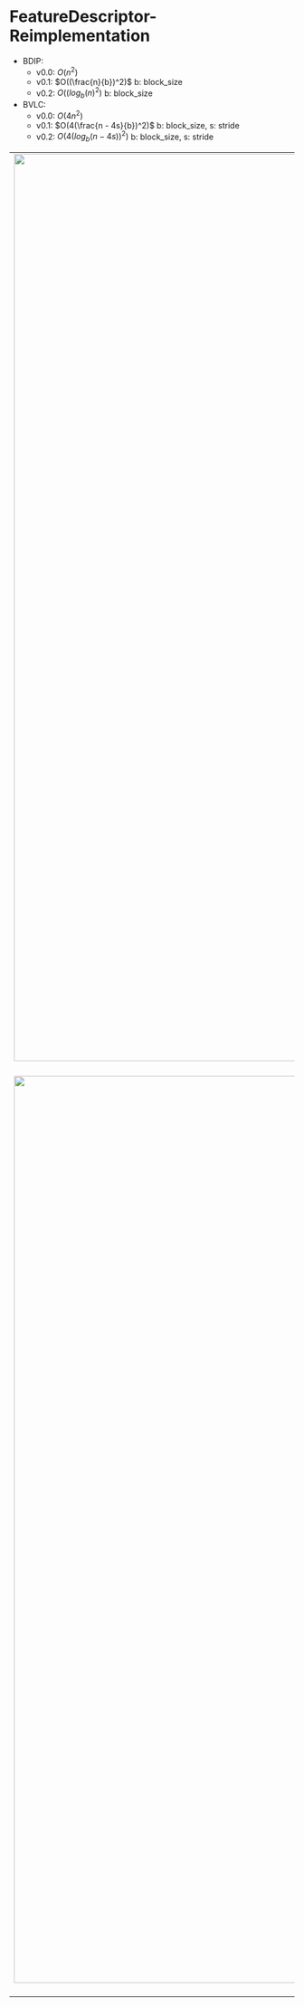 # FeatureDescriptor-Reimplementation

- BDIP: 
  - v0.0: $O(n^2)$
  - v0.1: $O((\frac{n}{b})^2)$ b: block_size
  - v0.2: $O((log_b(n)^2)$ b: block_size
- BVLC: 
  - v0.0: $O(4n^2)$
  - v0.1: $O(4(\frac{n - 4s}{b})^2)$ b: block_size, s: stride
  - v0.2: $O(4(log_{b}{(n - 4s)})^2)$ b: block_size, s: stride

| | | |
|:-------------------------:|:-------------------------:|:-------------------------:|
|<img width="1604" alt="screen shot 2017-08-07 at 12 18 15 pm" src="https://github.com/ScaleMind-C9308A/FeatureDescriptor-Reimplementation/blob/main/ExampleImage/CHGastro_Abnormal_037.png">  Original Image |  <img width="1604" alt="screen shot 2017-08-07 at 12 18 15 pm" src="https://github.com/ScaleMind-C9308A/FeatureDescriptor-Reimplementation/blob/main/ExampleImage/BDIP_CHGastro_Abnormal_037.png"> BDIP Image |<img width="1604" alt="screen shot 2017-08-07 at 12 18 15 pm" src="https://github.com/ScaleMind-C9308A/FeatureDescriptor-Reimplementation/blob/main/ExampleImage/BVLC_CHGastro_Abnormal_037.png"> BVLC Image |
|<img width="1604" alt="screen shot 2017-08-07 at 12 18 15 pm" src="https://github.com/ScaleMind-C9308A/FeatureDescriptor-Reimplementation/blob/main/ExampleImage/CHGastro_Normal_047.png"> Original Image |  <img width="1604" alt="screen shot 2017-08-07 at 12 18 15 pm" src="https://github.com/ScaleMind-C9308A/FeatureDescriptor-Reimplementation/blob/main/ExampleImage/BDIP_CHGastro_Normal_047.png"> BDIP Image |<img width="1604" alt="screen shot 2017-08-07 at 12 18 15 pm" src="https://github.com/ScaleMind-C9308A/FeatureDescriptor-Reimplementation/blob/main/ExampleImage/BVLC_CHGastro_Normal_047.png"> BVLC Image |
